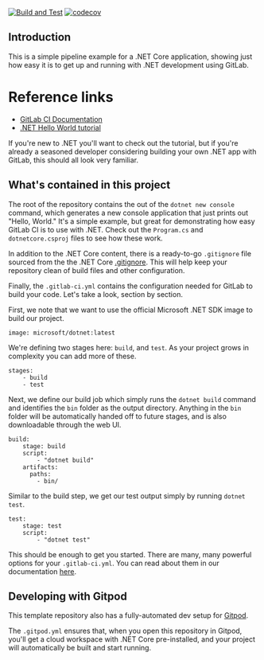 [![Build and Test](https://github.com/mszczer/tech-interview-kit/actions/workflows/dotnet_ci.yml/badge.svg)](https://github.com/mszczer/tech-interview-kit/actions/workflows/dotnet_ci.yml)
[![codecov](https://codecov.io/gh/mszczer/tech-interview-kit/graph/badge.svg?token=FVY8DVJ0K6)](https://codecov.io/gh/mszczer/tech-interview-kit)


## Introduction

This is a simple pipeline example for a .NET Core application, showing just
how easy it is to get up and running with .NET development using GitLab.

# Reference links

- [GitLab CI Documentation](https://docs.gitlab.com/ee/ci/)
- [.NET Hello World tutorial](https://dotnet.microsoft.com/learn/dotnet/hello-world-tutorial/)

If you're new to .NET you'll want to check out the tutorial, but if you're
already a seasoned developer considering building your own .NET app with GitLab,
this should all look very familiar.

## What's contained in this project

The root of the repository contains the out of the `dotnet new console` command,
which generates a new console application that just prints out "Hello, World."
It's a simple example, but great for demonstrating how easy GitLab CI is to
use with .NET. Check out the `Program.cs` and `dotnetcore.csproj` files to
see how these work.

In addition to the .NET Core content, there is a ready-to-go `.gitignore` file
sourced from the the .NET Core [.gitignore](https://github.com/dotnet/core/blob/master/.gitignore). This
will help keep your repository clean of build files and other configuration.

Finally, the `.gitlab-ci.yml` contains the configuration needed for GitLab
to build your code. Let's take a look, section by section.

First, we note that we want to use the official Microsoft .NET SDK image
to build our project.

```
image: microsoft/dotnet:latest
```

We're defining two stages here: `build`, and `test`. As your project grows
in complexity you can add more of these.

```
stages:
    - build
    - test
```

Next, we define our build job which simply runs the `dotnet build` command and
identifies the `bin` folder as the output directory. Anything in the `bin` folder
will be automatically handed off to future stages, and is also downloadable through
the web UI.

```
build:
    stage: build
    script:
        - "dotnet build"
    artifacts:
      paths:
        - bin/
```

Similar to the build step, we get our test output simply by running `dotnet test`.

```
test:
    stage: test
    script: 
        - "dotnet test"
```

This should be enough to get you started. There are many, many powerful options 
for your `.gitlab-ci.yml`. You can read about them in our documentation 
[here](https://docs.gitlab.com/ee/ci/yaml/).

## Developing with Gitpod

This template repository also has a fully-automated dev setup for [Gitpod](https://docs.gitlab.com/ee/integration/gitpod.html).

The `.gitpod.yml` ensures that, when you open this repository in Gitpod, you'll get a cloud workspace with .NET Core pre-installed, and your project will automatically be built and start running.
